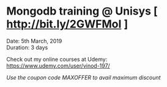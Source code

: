 # Mongodb training @ Unisys [ http://bit.ly/2GWFMoI ]

Date: 5th March, 2019<br />
Duration: 3 days


Check out my online courses at Udemy: https://www.udemy.com/user/vinod-197/

*Use the coupon code MAXOFFER to avail maximum discount*